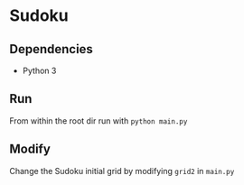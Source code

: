 # Sudoku

## Dependencies
* Python 3

## Run
From within the root dir run with `python main.py`

## Modify
Change the Sudoku initial grid by modifying `grid2` in `main.py`
